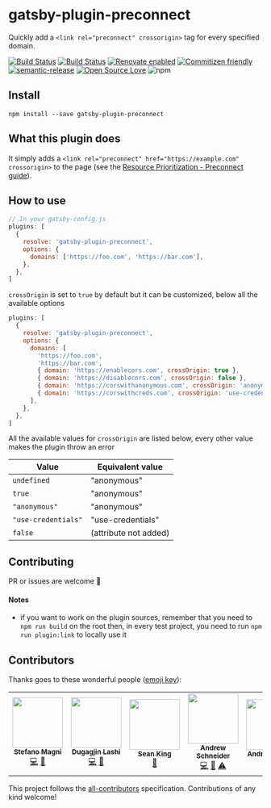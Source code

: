 # gatsby-plugin-preconnect

Quickly add a `<link rel="preconnect" crossorigin>` tag for every specified domain.

[![Build Status](https://travis-ci.com/NoriSte/gatsby-plugin-preconnect.svg?branch=master)](https://travis-ci.com/NoriSte/gatsby-plugin-preconnect)
[![Build Status](https://img.shields.io/badge/build%20cron-weekly-44cc11.svg)](https://travis-ci.com/NoriSte/gatsby-plugin-preconnect)
[![Renovate enabled](https://img.shields.io/badge/renovate-enabled-brightgreen.svg)](https://renovatebot.com/)
[![Commitizen friendly](https://img.shields.io/badge/commitizen-friendly-brightgreen.svg)](http://commitizen.github.io/cz-cli/)
[![semantic-release](https://img.shields.io/badge/%20%20%F0%9F%93%A6%F0%9F%9A%80-semantic--release-e10079.svg)](https://github.com/semantic-release/semantic-release)
[![Open Source
Love](https://badges.frapsoft.com/os/mit/mit.svg?v=102)](https://github.com/ellerbrock/open-source-badge/) ![npm](https://img.shields.io/npm/dw/gatsby-plugin-preconnect?color=CB3836)

## Install

`npm install --save gatsby-plugin-preconnect`

## What this plugin does

It simply adds a `<link rel="preconnect" href="https://example.com" crossorigin>` to the page (see the
[
Resource Prioritization - Preconnect
guide](https://developers.google.com/web/fundamentals/performance/resource-prioritization?utm_source=lighthouse&utm_medium=unknown#preconnect)).

## How to use

```javascript
// In your gatsby-config.js
plugins: [
  {
    resolve: 'gatsby-plugin-preconnect',
    options: {
      domains: ['https://foo.com', 'https://bar.com'],
    },
  },
]
```

`crossOrigin` is set to `true` by default but it can be customized, below all the available options

```js
plugins: [
  {
    resolve: 'gatsby-plugin-preconnect',
    options: {
      domains: [
        'https://foo.com',
        'https://bar.com',
        { domain: 'https://enablecors.com', crossOrigin: true },
        { domain: 'https://disablecors.com', crossOrigin: false },
        { domain: 'https://corswithanonymous.com', crossOrigin: 'anonymous' },
        { domain: 'https://corswithcreds.com', crossOrigin: 'use-credentials' },
      ],
    },
  },
]
```

All the available values for `crossOrigin` are listed below, every other value makes the plugin throw an error

| Value               | Equivalent value      |
| ------------------- | --------------------- |
| `undefined`         | "anonymous"           |
| `true`              | "anonymous"           |
| `"anonymous"`       | "anonymous"           |
| `"use-credentials"` | "use-credentials"     |
| `false`             | (attribute not added) |

## Contributing

PR or issues are welcome 👋

#### Notes

- if you want to work on the plugin sources, remember that you need to `npm run build` on the root
  then, in every test project, you need to run `npm run plugin:link` to locally use it

## Contributors

Thanks goes to these wonderful people ([emoji key](https://allcontributors.org/docs/en/emoji-key)):

<!-- ALL-CONTRIBUTORS-LIST:START - Do not remove or modify this section -->
<!-- prettier-ignore-start -->
<!-- markdownlint-disable -->
<table>
  <tr>
    <td align="center"><a href="https://twitter.com/NoriSte"><img src="https://avatars0.githubusercontent.com/u/173663?v=4" width="100px;" alt=""/><br /><sub><b>Stefano Magni</b></sub></a><br /><a href="https://github.com/NoriSte/gatsby-plugin-preconnect/commits?author=NoriSte" title="Code">💻</a> <a href="https://github.com/NoriSte/gatsby-plugin-preconnect/commits?author=NoriSte" title="Documentation">📖</a></td>
    <td align="center"><a href="https://dugagjin.lashi.engineer"><img src="https://avatars2.githubusercontent.com/u/16219574?v=4" width="100px;" alt=""/><br /><sub><b>Dugagjin Lashi</b></sub></a><br /><a href="https://github.com/NoriSte/gatsby-plugin-preconnect/commits?author=dugagjin" title="Code">💻</a> <a href="https://github.com/NoriSte/gatsby-plugin-preconnect/pulls?q=is%3Apr+reviewed-by%3Adugagjin" title="Reviewed Pull Requests">👀</a></td>
    <td align="center"><a href="http://tomorrowstudio.co"><img src="https://avatars3.githubusercontent.com/u/6374876?v=4" width="100px;" alt=""/><br /><sub><b>Sean King</b></sub></a><br /><a href="#ideas-seaneking" title="Ideas, Planning, & Feedback">🤔</a></td>
    <td align="center"><a href="http://www.schnogz.com"><img src="https://avatars0.githubusercontent.com/u/6364918?v=4" width="100px;" alt=""/><br /><sub><b>Andrew Schneider</b></sub></a><br /><a href="https://github.com/NoriSte/gatsby-plugin-preconnect/commits?author=schnogz" title="Code">💻</a> <a href="https://github.com/NoriSte/gatsby-plugin-preconnect/commits?author=schnogz" title="Documentation">📖</a> <a href="https://github.com/NoriSte/gatsby-plugin-preconnect/commits?author=schnogz" title="Tests">⚠️</a></td>
    <td align="center"><a href="https://github.com/adonig"><img src="https://avatars2.githubusercontent.com/u/900404?v=4" width="100px;" alt=""/><br /><sub><b>Andreas Donig</b></sub></a><br /><a href="#ideas-adonig" title="Ideas, Planning, & Feedback">🤔</a></td>
  </tr>
</table>

<!-- markdownlint-enable -->
<!-- prettier-ignore-end -->

<!-- ALL-CONTRIBUTORS-LIST:END -->

This project follows the [all-contributors](https://github.com/all-contributors/all-contributors) specification. Contributions of any kind welcome!
